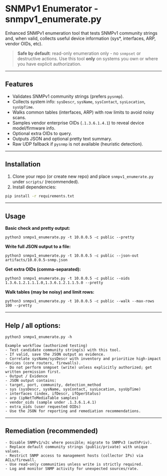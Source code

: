 # SNMPv1 Enumerator - snmpv1_enumerate.py

Enhanced SNMPv1 enumeration tool that tests SNMPv1 community strings and, when valid,
collects useful device information (sys*, interfaces, ARP, vendor OIDs, etc).

> **Safe by default**: read-only enumeration only - no `snmpset` or destructive actions.
> Use this tool **only** on systems you own or where you have explicit authorization.

---

## Features
- Validates SNMPv1 community strings (prefers `pysnmp`).
- Collects system info: `sysDescr`, `sysName`, `sysContact`, `sysLocation`, `sysUpTime`.
- Walks common tables (interfaces, ARP) with row limits to avoid noisy scans.
- Samples vendor enterprise OIDs (`.1.3.6.1.4.1`) to reveal device model/firmware info.
- Optional extra OIDs to query.
- Outputs JSON and optional pretty text summary.
- Raw UDP fallback if `pysnmp` is not available (heuristic detection).

---

## Installation

1. Clone your repo (or create new repo) and place `snmpv1_enumerate.py` under `scripts/` (recommended).
2. Install dependencies:
```bash
pip install -r requirements.txt
```
---

## Usage

**Basic check and pretty output:**
```
python3 snmpv1_enumerate.py -t 10.0.0.5 -c public --pretty
```

**Write full JSON output to a file:**
```
python3 snmpv1_enumerate.py -t 10.0.0.5 -c public --json-out artifacts/10.0.0.5-snmp.json
```

**Get extra OIDs (comma-separated):**
```
python3 snmpv1_enumerate.py -t 10.0.0.5 -c public --oids 1.3.6.1.2.1.1.1.0,1.3.6.1.2.1.1.5.0 --pretty
```

**Walk tables (may be noisy) and limit rows:**
```
python3 snmpv1_enumerate.py -t 10.0.0.5 -c public --walk --max-rows 100 --pretty
```
---

## Help / all options:
```
python3 snmpv1_enumerate.py -h

Example workflow (authorized testing)
- Test candidate community string(s) with this tool.
- If valid, save the JSON output as evidence.
- Correlate sysName/sysDescr with inventory and prioritize high-impact devices (core routers, firewalls).
- Do not perform snmpset (write) unless explicitly authorized; get written permission first.
- Output / Evidence
- JSON output contains:
- target, port, community, detection_method
- sys (sysDescr, sysName, sysContact, sysLocation, sysUpTime)
- interfaces (index, ifDescr, ifOperStatus)
- arp (ipNetToMediaTable samples)
- vendor_oids (sample under .1.3.6.1.4.1)
- extra_oids (user requested OIDs)
- Use the JSON for reporting and remediation recommendations.
```
---

## Remediation (recommended)
```
- Disable SNMPv1/v2c where possible; migrate to SNMPv3 (authPriv).
- Replace default community strings (public/private) with unique values.
- Restrict SNMP access to management hosts (collector IPs) via ACLs/firewall.
- Use read-only communities unless write is strictly required.
- Log and monitor SNMP activity for unexpected sources/rate.
```
